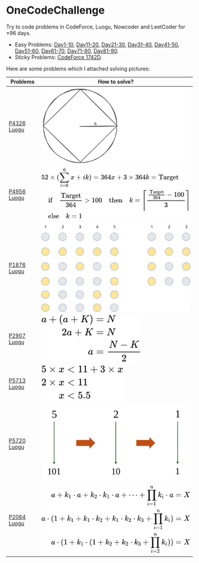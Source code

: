 # OneCodeChallenge

Try to code problems in CodeForce, Luogu, Nowcoder and LeetCoder for $\times 96$ days.

- Easy Problems: [Day1-10](./Day1-10/), [Day11-20](./Day11-20/), [Day21-30](./Day21-30/), [Day31-40](./Day31-40/), [Day41-50](./Day41-50/), [Day51-60](./Day51-60/), [Day61-70](./Day61-70/), [Day71-80](./Day71-80/), [Day81-90](./Day81-90/).
- Sticky Problems: [CodeForce 1742D](./Day71-80/Day75/1742DinCodeForce.cpp).

Here are some problems which I attached solving pictures:

|Problems|How to solve?|
|---|---|
|[P4326 Luogu](https://www.luogu.com.cn/problem/P4326)|![P4326 Solve](./Day1-10/Day1/P4326inLuogu.svg)|
|[P4956 Luogu](https://www.luogu.com.cn/problem/P4956)|![P4956 Solve](./Day21-30/Day22/P4956solve.svg)|
|[P1876 Luogu](https://www.luogu.com.cn/problem/P1876)|![P1876 Solve](./Day61-70/Day63/Idea.svg)|
|[P2907 Luogu](https://www.luogu.com.cn/problem/P2907)|![P2907 Solve](./Day61-70/Day66/Solve.svg)|
|[P5713 Luogu](https://www.luogu.com.cn/problem/P5713)|![P5713 Solve](./Day61-70/Day69/Solve.svg)|
|[P5720 Luogu](https://www.luogu.com.cn/problem/P5720)|![P5720 Solve](./Day71-80/Day71/Solve.svg)|
|[P2064 Luogu](https://www.luogu.com.cn/problem/P52064)|![P2064 Solve](./Day81-90/Day88/P2064%20Solve.svg)|

